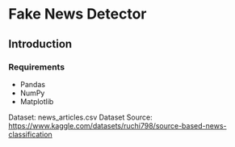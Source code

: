 # Fake News Detector

## Introduction


### Requirements
- Pandas
- NumPy
- Matplotlib

Dataset: news_articles.csv
Dataset Source: https://www.kaggle.com/datasets/ruchi798/source-based-news-classification
